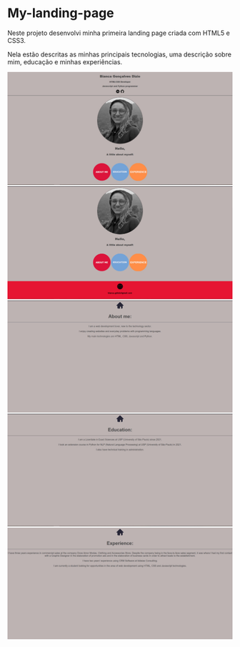 # My-landing-page
Neste projeto desenvolvi minha primeira landing page criada com HTML5 e CSS3.

Nela estão descritas as minhas principais tecnologias, uma descrição sobre mim, educação e minhas experiências.

<img src= "https://github.com/biancadizio/my-landing-page/blob/master/img/1.jpeg">

<img src= "https://github.com/biancadizio/my-landing-page/blob/master/img/2.jpeg">

<img src= "https://github.com/biancadizio/my-landing-page/blob/master/img/3.jpeg">

<img src= "https://github.com/biancadizio/my-landing-page/blob/master/img/4.jpeg">

<img src= "https://github.com/biancadizio/my-landing-page/blob/master/img/5.jpeg">

